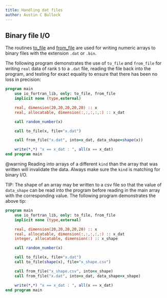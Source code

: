 ```yaml
---
title: Handling dat files
author: Austin C Bullock
---
```


## Binary file I/O

The routines [to_file](../Ref/to_file.html) and
[from_file](../Ref/from_file.html) are used for writing numeric arrays
to binary files with the extension `.dat` or `.bin`.

The following program demonstrates the use of `to_file` and `from_file`
for writing `real` data of rank `5` to a `.dat` file, reading the file
back into the program, and testing for exact equality to ensure that
there has been no loss in precision:

```fortran
program main
    use io_fortran_lib, only: to_file, from_file
    implicit none (type,external)

    real, dimension(20,20,20,20,20) :: x
    real, allocatable, dimension(:,:,:,:,:) :: x_dat

    call random_number(x)

    call to_file(x, file="x.dat")

    call from_file("x.dat", into=x_dat, data_shape=shape(x))

    write(*,*) "x == x_dat : ", all(x == x_dat)
end program main
```

@warning Reading into arrays of a different `kind` than the array that
was written will invalidate the data. Always make sure the `kind` is
matching for binary I/O.

TIP: The shape of an array may be written to a csv file so that the
value of `data_shape` can be read into the program before reading in
the main array with the corresponding value. The following program
demonstrates the above tip:

```fortran
program main
    use io_fortran_lib, only: to_file, from_file
    implicit none (type,external)

    real, dimension(20,20,20,20,20) :: x
    real, allocatable, dimension(:,:,:,:,:) :: x_dat
    integer, allocatable, dimension(:) :: x_shape

    call random_number(x)

    call to_file(x, file="x.dat")
    call to_file(shape(x), file="x_shape.csv")

    call from_file("x_shape.csv", into=x_shape)
    call from_file("x.dat", into=x_dat, data_shape=x_shape)

    write(*,*) "x == x_dat : ", all(x == x_dat)
end program main
```
